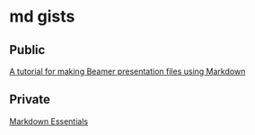# md gists

## Public

[A tutorial for making  Beamer presentation files using Markdown](https://gist.github.com/fdd4ebc65e172db7345b266c8283fde4)   

## Private

[Markdown Essentials](https://gist.github.com/bb4d75ca5fe82657e5a682ca0affbcfd)   
